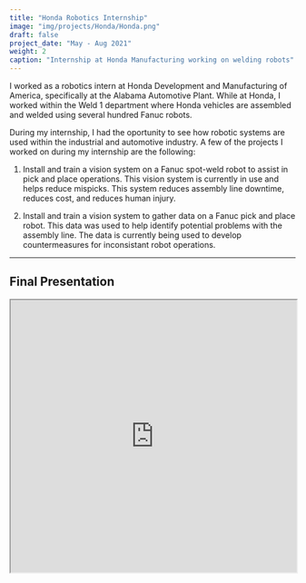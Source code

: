 ```yaml
---
title: "Honda Robotics Internship"
image: "img/projects/Honda/Honda.png"
draft: false
project_date: "May - Aug 2021"
weight: 2
caption: "Internship at Honda Manufacturing working on welding robots"
---
```


I worked as a robotics intern at Honda Development and Manufacturing of America, specifically at the Alabama Automotive Plant. While at Honda, I worked within the Weld 1 department where Honda vehicles are assembled and welded using several hundred Fanuc robots.

During my internship, I had the oportunity to see how robotic systems are used within the industrial and automotive industry. A few of the projects I worked on during my internship are the following:

1. Install and train a vision system on a Fanuc spot-weld robot to assist in pick and place operations. This vision system is currently in use and helps reduce mispicks. This system reduces assembly line downtime, reduces cost, and reduces human injury.

2. Install and train a vision system to gather data on a Fanuc pick and place robot. This data was used to help identify potential problems with the assembly line. The data is currently being used to develop countermeasures for inconsistant robot operations. 

---
## Final Presentation

<iframe src="https://drive.google.com/file/d/1GDabXP7awrgRKtSSWVY6hjX9s4Fy_Hyl/preview" width="100%" height="480" allow="autoplay"></iframe>
